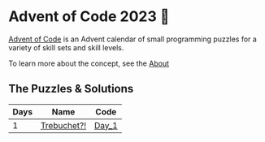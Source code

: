 # Advent of Code 2023 🎄

[Advent of Code](https://adventofcode.com/) is an Advent calendar of small programming puzzles for a variety of skill sets and skill levels.

To learn more about the concept, see the [About](https://adventofcode.com/2023/about)

## The Puzzles & Solutions

| Days | Name | Code | 
| --- | --- | --- |
| 1 | [Trebuchet?!](https://adventofcode.com/2023/day/1)  | [Day_1](Day_1)
